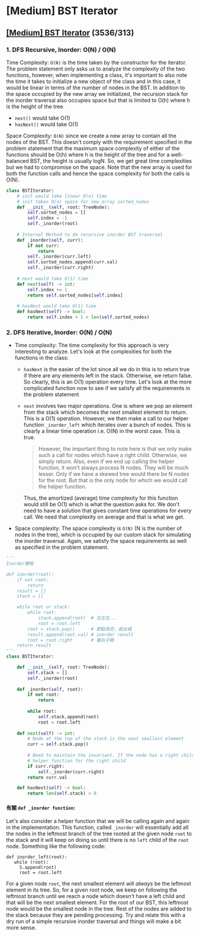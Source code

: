 # \[Medium\] BST Iterator

## [\[Medium\] BST Iterator](https://leetcode.com/problems/binary-search-tree-iterator/)       \(3536/313\)

### 1. DFS Recursive, Inorder:   O\(N\) / O\(N\)

Time Complexity: `O(N)` is the time taken by the constructor for the iterator. The problem statement only asks us to analyze the complexity of the two functions, however, when implementing a class, it's important to also note the time it takes to initialize a new object of the class and in this case, it would be linear in terms of the number of nodes in the BST. In addition to the space occupied by the new array we initialized, the recursion stack for the inorder traversal also occupies space but that is limited to O\(h\) where h is the height of the tree.

* `next()` would take O\(1\)
* `hasNext()` would take O\(1\)

Space Complexity: `O(N)` since we create a new array to contain all the nodes of the BST. This doesn't comply with the requirement specified in the problem statement that the maximum space complexity of either of the functions should be O\(h\) where h is the height of the tree and for a well-balanced BST, the height is usually logN. So, we get great time complexities but we had to compromise on the space. Note that the new array is used for both the function calls and hence the space complexity for both the calls is O\(N\).

```python
class BSTIterator:
    # init would take linear O(n) time
    # init takes O(n) space for new array sorted_nodes
    def __init__(self, root: TreeNode):
        self.sorted_nodes = []
        self.index = -1
        self._inorder(root)
    
    # Internal Method to do recursive inorder BST traversal
    def _inorder(self, curr):
        if not curr:
            return       
        self._inorder(curr.left)
        self.sorted_nodes.append(curr.val)
        self._inorder(curr.right)
    
    # next would take O(1) time
    def next(self) -> int:
        self.index += 1
        return self.sorted_nodes[self.index]
    
    # hasNext would take O(1) time
    def hasNext(self) -> bool:
        return self.index + 1 < len(self.sorted_nodes)
```

### 2. DFS Iterative, Inorder:   O\(N\) / O\(N\)

* Time complexity: The time complexity for this approach is very interesting to analyze. Let's look at the complexities for both the functions in the class:
  * `hasNext` is the easier of the lot since all we do in this is to return true if there are any elements left in the stack. Otherwise, we return false. So clearly, this is an O\(1\) operation every time. Let's look at the more complicated function now to see if we satisfy all the requirements in the problem statement
  * `next` involves two major operations. One is where we pop an element from the stack which becomes the next smallest element to return. This is a O\(1\) operation. However, we then make a call to our helper function `_inorder_left` which iterates over a bunch of nodes. This is clearly a linear time operation i.e. O\(N\) in the worst case. This is true.

    > However, the important thing to note here is that we only make such a call for nodes which have a right child. Otherwise, we simply return. Also, even if we end up calling the helper function, it won't always process N nodes. They will be much lesser. Only if we have a skewed tree would there be N nodes for the root. But that is the only node for which we would call the helper function.

    Thus, the amortized \(average\) time complexity for this function would still be O\(1\) which is what the question asks for. We don't need to have a solution that gives constant time operations for _every_ call. We need that complexity on average and that is what we get.
* Space complexity: The space complexity is `O(N)` \(N is the number of nodes in the tree\), which is occupied by our custom stack for simulating the inorder traversal. Again, we satisfy the space requirements as well as specified in the problem statement.

```python
'''
Inorder模板

def inorder(root):
    if not root:
        return 
    result = []
    stack = []

    while root or stack:
        while root:
            stack.append(root)  # 左左左...
            root = root.left    
        root = stack.pop()      # 節點為空，就出棧
        result.append(root.val) # inorder result
        root = root.right       # 看右子樹
    return result
'''
class BSTIterator:

    def __init__(self, root: TreeNode):
        self.stack = []
        self._inorder(root)
    
    def _inorder(self, root):
        if not root:
            return
        
        while root:
            self.stack.append(root)
            root = root.left
            
    def next(self) -> int:
        # Node at the top of the stack is the next smallest element
        curr = self.stack.pop()
        
        # Need to maintain the invariant. If the node has a right child, call the
        # helper function for the right child
        if curr.right:
            self._inorder(curr.right)
        return curr.val

    def hasNext(self) -> bool:
        return len(self.stack) > 0
```

#### 有關 `def _inorder function`:

Let's also consider a helper function that we will be calling again and again in the implementation. This function, called `_inorder` will essentially add all the nodes in the leftmost branch of the tree rooted at the given node `root` to the stack and it will keep on doing so until there is no `left` child of the `root` node. Something like the following code:

```text
def inorder_left(root):
   while (root):
     S.append(root)
     root = root.left
```

For a given node `root`, the next smallest element will _always_ be the leftmost element in its tree. So, for a given root node, we keep on following the leftmost branch until we reach a node which doesn't have a left child and that will be the next smallest element. For the root of our BST, this leftmost node would be the smallest node in the tree. Rest of the nodes are added to the stack because they are pending processing. Try and relate this with a dry run of a simple recursive inorder traversal and things will make a bit more sense.


